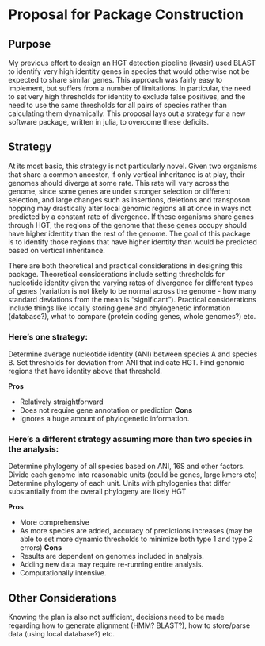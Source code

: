 # Proposal for Package Construction

## Purpose
My previous effort to design an HGT detection pipeline (kvasir) used BLAST to identify very high identity genes in species that would otherwise not be expected to share similar genes. This approach was fairly easy to implement, but suffers from a number of limitations. In particular, the need to set very high thresholds for identity to exclude false positives, and the need to use the same thresholds for all pairs of species rather than calculating them dynamically. This proposal lays out a strategy for a new software package, written in julia, to overcome these deficits.

## Strategy
At its most basic, this strategy is not particularly novel. Given two organisms that share a common ancestor, if only vertical inheritance is at play, their genomes should diverge at some rate. This rate will vary across the genome, since some genes are under stronger selection or different selection, and large changes such as insertions, deletions and transposon hopping may drastically alter local genomic regions all at once in ways not predicted by a constant rate of divergence. If these organisms share genes through HGT, the regions of the genome that these genes occupy should have higher identity than the rest of the genome. The goal of this package is to identify those regions that have higher identity than would be predicted based on vertical inheritance.

There are both theoretical and practical considerations in designing this package. Theoretical considerations include setting thresholds for nucleotide identity given the varying rates of divergence for different types of genes (variation is not likely to be normal across the genome - how many standard deviations from the mean is “significant”). Practical considerations include things like locally storing gene and phylogenetic information (database?), what to compare (protein coding genes, whole genomes?) etc.

### Here’s one strategy:
Determine average nucleotide identity (ANI) between species A and species B.
Set thresholds for deviation from ANI that indicate HGT.
Find genomic regions that have identity above that threshold.

**Pros**
- Relatively straightforward
- Does not require gene annotation or prediction
**Cons**
- Ignores a huge amount of phylogenetic information.

### Here’s a different strategy assuming more than two species in the analysis:
Determine phylogeny of all species based on ANI, 16S and other factors.
Divide each genome into reasonable units (could be genes, large kmers etc)
Determine phylogeny of each unit.
Units with phylogenies that differ substantially from the overall phylogeny are likely HGT

**Pros**
- More comprehensive
- As more species are added, accuracy of predictions increases (may be able to set more dynamic thresholds to minimize both type 1 and type 2 errors)
**Cons**
- Results are dependent on genomes included in analysis.
- Adding new data may require re-running entire analysis.
- Computationally intensive.

## Other Considerations
Knowing the plan is also not sufficient, decisions need to be made regarding how to generate alignment (HMM? BLAST?), how to store/parse data (using local database?) etc.
